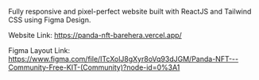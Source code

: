 Fully responsive and pixel-perfect website built with ReactJS and Tailwind CSS using Figma Design.

Website Link:
https://panda-nft-barehera.vercel.app/

Figma Layout Link:
https://www.figma.com/file/ITcXolJ8gXyr8oVq93dJGM/Panda-NFT---Community-Free-KIT-(Community)?node-id=0%3A1

